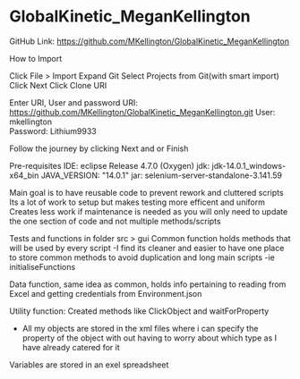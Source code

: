# GlobalKinetic_MeganKellington

GitHub Link: https://github.com/MKellington/GlobalKinetic_MeganKellington

How to Import

Click File > Import
Expand Git
Select Projects from Git(with smart import)
Click Next
Click Clone URI

Enter URI, User and password
URI:  https://github.com/MKellington/GlobalKinetic_MeganKellington.git
User: mkellington	
Password: Lithium9933

Follow the journey by clicking Next and or Finish


Pre-requisites
IDE: eclipse Release 4.7.0 (Oxygen)
jdk: jdk-14.0.1_windows-x64_bin
JAVA_VERSION: "14.0.1"
jar: selenium-server-standalone-3.141.59

Main goal is to have reusable code to prevent rework and cluttered scripts
Its a lot of work to setup but makes testing more efficent and uniform
Creates less work if maintenance is needed as you will only need to update the one section of code and not multiple methods/scripts

Tests and functions in folder src > gui
Common function holds methods that will be used by every script
-I find its cleaner and easier to have one place to store common methods to avoid duplication and long main scripts
-ie initialiseFunctions

Data function, same idea as common, holds info pertaining to reading from Excel and getting credentials from Environment.json

Utility function: Created methods like ClickObject and waitForProperty
- All my objects are stored in the xml files where i can specify the property of the object with out having to worry about which type as I have already catered for it 

Variables are stored in an exel spreadsheet

